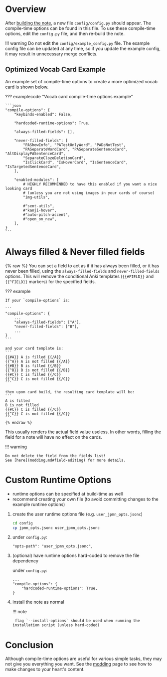 
# Overview

After [building the note](building.md),
a new file `config/config.py` should appear.
The compile-time options can be found in this file.
To use these compile-time options, edit the `config.py` file,
and then re-build the note.


!!! warning
    Do not edit the `config/example_config.py` file.
    The example config file can be updated at any time,
    so if you update the example config, it may result in unnecessary merge conflicts.


## Optimized Vocab Card Example
An example set of compile-time options to create a more optimized vocab card is shown below.

??? examplecode "Vocab card compile-time options example"

    ```json
    "compile-options": {
        "keybinds-enabled": False,

        "hardcoded-runtime-options": True,

        "always-filled-fields": [],

        "never-filled-fields": [
            "PAShowInfo", "PATestOnlyWord", "PADoNotTest",
            "PASeparateWordCard", "PASeparateSentenceCard", "AltDisplayPASentenceCard",
            "SeparateClozeDeletionCard",
            "IsClickCard", "IsHoverCard", "IsSentenceCard", "IsTargetedSentenceCard",
        ],

        "enabled-modules": [
            # HIGHLY RECOMMENDED to have this enabled if you want a nice looking card
            # (unless you are not using images in your cards of course)
            "img-utils",

            #"sent-utils",
            #"kanji-hover",
            #"auto-pitch-accent",
            #"open_on_new",
        ],
    }
    ```


# Always filled & Never filled fields
{% raw %}
You can set a field to act as if it has always been filled, or it has never been filled,
using the `always-filled-fields` and `never-filled-fields` options.
This will remove the conditional Anki templates
(`{{#FIELD}}` and `{{^FIELD}}` markers) for the specified fields.


??? example

    If your `compile-options` is:

    ```
    "compile-options": {
        ...
        "always-filled-fields": ["A"],
        "never-filled-fields": ["B"],
        ...
    }
    ```

    and your card template is:
    ```
    {{#A}} A is filled {{/A}}
    {{^A}} A is not filled {{/A}}
    {{#B}} B is filled {{/B}}
    {{^B}} B is not filled {{/B}}
    {{#C}} C is filled {{/C}}
    {{^C}} C is not filled {{/C}}
    ```

    then upon card build, the resulting card template will be:
    ```
    A is filled
    B is not filled
    {{#C}} C is filled {{/C}}
    {{^C}} C is not filled {{/C}}
    ```
    {% endraw %}


This usually renders the actual field value useless. In other words, filling the field
for a note will have no effect on the cards.


!!! warning

    Do not delete the field from the fields list!
    See [here](modding.md#field-editing) for more details.




# Custom Runtime Options
- runtime options can be specified at build-time as well
- recommend creating your own file (to avoid committing changes to the example runtime options)

1. create the user runtime options file (e.g. `user_jpmn_opts.jsonc`)

    ```bash
    cd config
    cp jpmn_opts.jsonc user_jpmn_opts.jsonc
    ```

2. under `config.py`:

    ```
    "opts-path": "user_jpmn_opts.jsonc",
    ```

3. (optional) have runtime options hard-coded to remove the file dependency

    under `config.py`:
    ```
    ...
    "compile-options": {
        "hardcoded-runtime-options": True,
    }
    ```

4. install the note as normal

    !!! note

        flag `--install-options` should be used when running the installation script (unless hard-coded)



# Conclusion

Although compile-time options are useful for various simple tasks,
they may not give you everything you want.
See the [modding](modding.md) page to see how to make changes to your heart's content.





